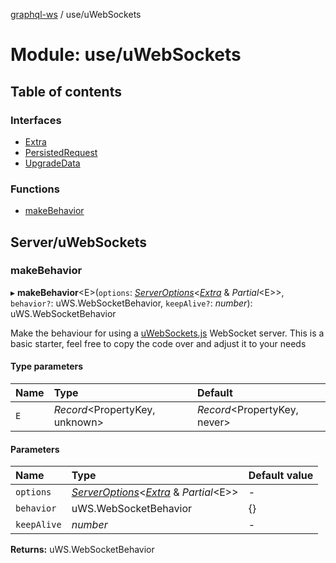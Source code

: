 [graphql-ws](../README.md) / use/uWebSockets

# Module: use/uWebSockets

## Table of contents

### Interfaces

- [Extra](../interfaces/use_uwebsockets.extra.md)
- [PersistedRequest](../interfaces/use_uwebsockets.persistedrequest.md)
- [UpgradeData](../interfaces/use_uwebsockets.upgradedata.md)

### Functions

- [makeBehavior](use_uwebsockets.md#makebehavior)

## Server/uWebSockets

### makeBehavior

▸ **makeBehavior**<E\>(`options`: [*ServerOptions*](../interfaces/server.serveroptions.md)<[*Extra*](../interfaces/use_uwebsockets.extra.md) & *Partial*<E\>\>, `behavior?`: uWS.WebSocketBehavior, `keepAlive?`: *number*): uWS.WebSocketBehavior

Make the behaviour for using a [uWebSockets.js](https://github.com/uNetworking/uWebSockets.js) WebSocket server.
This is a basic starter, feel free to copy the code over and adjust it to your needs

#### Type parameters

| Name | Type | Default |
| :------ | :------ | :------ |
| `E` | *Record*<PropertyKey, unknown\> | *Record*<PropertyKey, never\> |

#### Parameters

| Name | Type | Default value |
| :------ | :------ | :------ |
| `options` | [*ServerOptions*](../interfaces/server.serveroptions.md)<[*Extra*](../interfaces/use_uwebsockets.extra.md) & *Partial*<E\>\> | - |
| `behavior` | uWS.WebSocketBehavior | {} |
| `keepAlive` | *number* | - |

**Returns:** uWS.WebSocketBehavior
